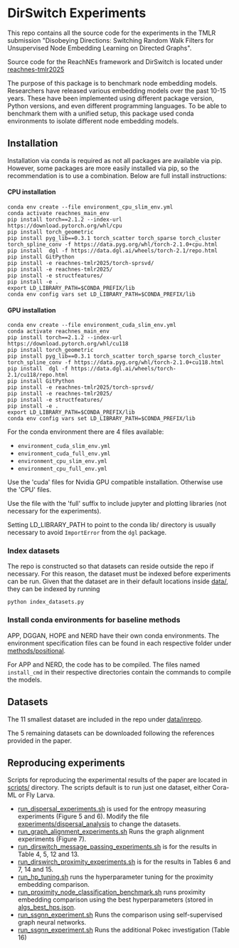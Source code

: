 # DirSwitch Experiments

This repo contains all the source code for the experiments in the TMLR submission "Disobeying Directions:  Switching Random Walk Filters for Unsupervised Node Embedding Learning on Directed Graphs".

Source code for the ReachNEs framework and DirSwitch is located under [reachnes-tmlr2025](reachnes-tmlr2025/README.md)

The purpose of this package is to benchmark node embedding models.
Researchers have released various embedding models over the  past 10-15 years.
These have been implemented using different package version, Python versions, and even different programming languages.
To be able to benchmark them with a unified setup, this package used conda environments to isolate different node embedding models.



## Installation

Installation via conda is required as not all packages are available via pip. 
However, some packages are more easily installed via pip, so the recommendation is to use a combination.
Below are full install instructions:



#### CPU installation
```shell
conda env create --file environment_cpu_slim_env.yml
conda activate reachnes_main_env
pip install torch==2.1.2 --index-url https://download.pytorch.org/whl/cpu
pip install torch_geometric
pip install pyg_lib==0.3.1 torch_scatter torch_sparse torch_cluster torch_spline_conv -f https://data.pyg.org/whl/torch-2.1.0+cpu.html
pip install  dgl -f https://data.dgl.ai/wheels/torch-2.1/repo.html
pip install GitPython
pip install -e reachnes-tmlr2025/torch-sprsvd/
pip install -e reachnes-tmlr2025/
pip install -e structfeatures/
pip install -e .
export LD_LIBRARY_PATH=$CONDA_PREFIX/lib
conda env config vars set LD_LIBRARY_PATH=$CONDA_PREFIX/lib
```

#### GPU installation
```shell
conda env create --file environment_cuda_slim_env.yml
conda activate reachnes_main_env
pip install torch==2.1.2 --index-url https://download.pytorch.org/whl/cu118
pip install torch_geometric
pip install pyg_lib==0.3.1 torch_scatter torch_sparse torch_cluster torch_spline_conv -f https://data.pyg.org/whl/torch-2.1.0+cu118.html
pip install  dgl -f https://data.dgl.ai/wheels/torch-2.1/cu118/repo.html
pip install GitPython
pip install -e reachnes-tmlr2025/torch-sprsvd/
pip install -e reachnes-tmlr2025/
pip install -e structfeatures/
pip install -e .
export LD_LIBRARY_PATH=$CONDA_PREFIX/lib
conda env config vars set LD_LIBRARY_PATH=$CONDA_PREFIX/lib
```


For the conda environment there are 4 files available:

- `environment_cuda_slim_env.yml`
- `environment_cuda_full_env.yml`
- `environment_cpu_slim_env.yml`
- `environment_cpu_full_env.yml`

Use the 'cuda' files for Nvidia GPU compatible installation. Otherwise use the 'CPU' files.

Use the file with the 'full' suffix to include jupyter and plotting libraries (not necessary for the experiments).

Setting LD_LIBRARY_PATH to point to the conda lib/ directory is usually necessary to avoid `ImportError` from the `dgl` package.


### Index datasets

The repo is constructed so that datasets can reside outside the repo if necessary.
For this reason, the dataset must be indexed before experiments can be run.
Given that the dataset are in their default locations inside [data/](data/), they can be indexed by running
```shell
python index_datasets.py
``` 

### Install conda environments for baseline methods

APP, DGGAN, HOPE and NERD have their own conda environments.
The environment specification files can be found in each respective folder under [methods/positional](methods/positional).

For APP and NERD, the code has to be compiled. 
The files named `install_cmd` in their respective directories contain the commands to compile the models.




## Datasets

The 11 smallest dataset are included in the repo under [data/inrepo](data/inrepo).

The 5 remaining datasets can be downloaded following the references provided in the paper.


## Reproducing experiments

Scripts for reproducing the experimental results of the paper are located in [scripts/](scripts/) directory.
The scripts default is to run just one dataset, either Cora-ML or Fly Larva. 

- [run_dispersal_experiments.sh](scripts/run_dispersal_experiments.sh) is used for the entropy measuring experiments (Figure 5 and 6). Modify the file [experiments/dispersal_analysis](experiments/dispersal_analysis.py) to change the datasets.
- [run_graph_alignment_experiments.sh](scripts/run_graph_alignment_experiments.sh) Runs the graph alignment experiments (Figure 7).
- [run_dirswitch_message_passing_experiments.sh](scripts/run_dirswitch_message_passing_experiments.sh) is for the results in Table 4, 5, 12 and 13.
- [run_dirswirch_proximity_experiments.sh](scripts/run_dirswirch_proximity_experiments.sh) is for the results in Tables 6 and 7, 14 and 15.
- [run_hp_tuning.sh](scripts/run_hp_tuning.sh) runs the hyperparameter tuning for the proximity embedding comparison.
- [run_proximity_node_classification_benchmark.sh](scripts/run_proximity_node_classification_benchmark.sh) runs proximity embedding comparison using the best hyperparameters (stored in [algs_best_hps.json](src/nebtools/algs/algs_best_hps.json).
- [run_ssgnn_experiment.sh](scripts/run_ssgnn_experiment.sh) Runs the comparison using self-supervised graph neural networks.
- [run_ssgnn_experiment.sh](scripts/run_pokec_investigation.sh) Runs the additional Pokec investigation (Table 16)